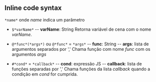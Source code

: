 ## Inline code syntax
`*name*` onde *name* indica um parâmetro

- `$*varName*`
-- **varName**: String
Retorna variável de cena com o nome *varName*.

- `@*func*(*args*)` ou `@*func*` = `*args*`
-- **func**: String
-- **args**: lista de argumentos separados por ','
Chama função com nome *func* com os argumentos *args*

- `#*cond*` = `*callback*`
-- **cond**: expressão JS
-- **callback**: lista de funções separadas por ','
Chama funções da lista *callback* quando a condição em *cond* for cumprida.
